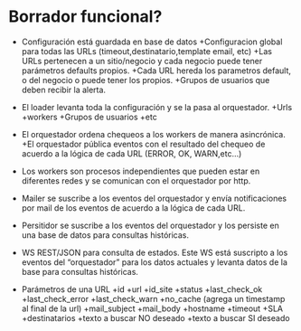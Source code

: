 Borrador funcional?
===================
* Configuración está guardada en base de datos
+Configuracion global para todas las URLs (timeout,destinatario,template email, etc)
+Las URLs pertenecen a un sitio/negocio y cada negocio puede tener parámetros defaults propios.
+Cada URL hereda los parametros default, o del negocio o puede tener los propios.
+Grupos de usuarios que deben recibir la alerta.
* El loader levanta toda la configuración y se la pasa al orquestador.
+Urls
+workers
+Grupos de usuarios
+etc
* El orquestador ordena chequeos a los workers de manera asincrónica.
+El orquestador pública eventos con el resultado del chequeo de acuerdo a la lógica de cada URL (ERROR, OK, WARN,etc…)
* Los workers son procesos independientes que pueden estar en diferentes redes y se comunican con el orquestador por http.
* Mailer se suscribe a los eventos del orquestador  y envía notificaciones por mail de los eventos de acuerdo a la lógica de cada URL.
* Persitidor se suscribe a los eventos del orquestador y los persiste en una base de datos para consultas históricas.
* WS REST/JSON para consulta de estados. Este WS está suscripto a los eventos del “orquestador”  para los datos actuales y levanta datos de la base para consultas históricas.

* Parámetros de una URL
+id
+url
+id_site
+status
+last_check_ok
+last_check_error
+last_check_warn
+no_cache (agrega un timestamp al final de la url)
+mail_subject
+mail_body
+hostname
+timeout
+SLA
+destinatarios
+texto a buscar NO deseado
+texto a buscar SI deseado

